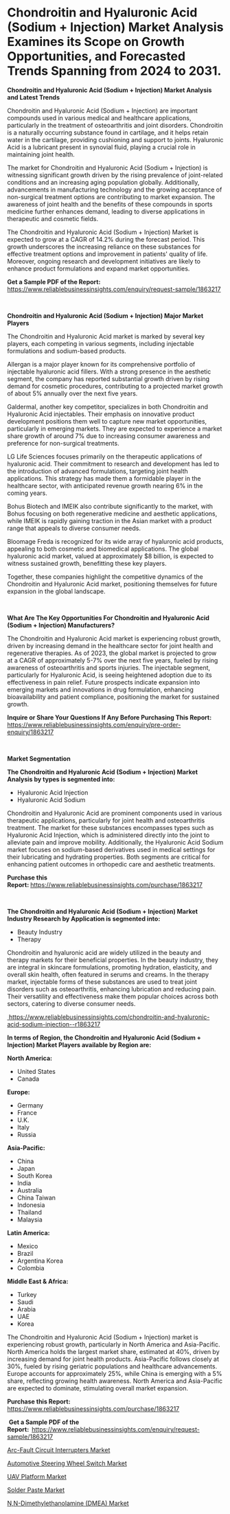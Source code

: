 <p><h1>Chondroitin and Hyaluronic Acid (Sodium + Injection) Market Analysis Examines its Scope on Growth Opportunities, and Forecasted Trends Spanning from 2024 to 2031.</h1></p><p><strong>Chondroitin and Hyaluronic Acid (Sodium + Injection) Market Analysis and Latest Trends</strong></p>
<p><p>Chondroitin and Hyaluronic Acid (Sodium + Injection) are important compounds used in various medical and healthcare applications, particularly in the treatment of osteoarthritis and joint disorders. Chondroitin is a naturally occurring substance found in cartilage, and it helps retain water in the cartilage, providing cushioning and support to joints. Hyaluronic Acid is a lubricant present in synovial fluid, playing a crucial role in maintaining joint health. </p><p>The market for Chondroitin and Hyaluronic Acid (Sodium + Injection) is witnessing significant growth driven by the rising prevalence of joint-related conditions and an increasing aging population globally. Additionally, advancements in manufacturing technology and the growing acceptance of non-surgical treatment options are contributing to market expansion. The awareness of joint health and the benefits of these compounds in sports medicine further enhances demand, leading to diverse applications in therapeutic and cosmetic fields.</p><p>The Chondroitin and Hyaluronic Acid (Sodium + Injection) Market is expected to grow at a CAGR of 14.2% during the forecast period. This growth underscores the increasing reliance on these substances for effective treatment options and improvement in patients' quality of life. Moreover, ongoing research and development initiatives are likely to enhance product formulations and expand market opportunities.</p></p>
<p><strong>Get a Sample PDF of the Report:&nbsp;</strong> <a href="https://www.reliablebusinessinsights.com/enquiry/request-sample/1863217?utm_campaign=113&utm_medium=2&utm_source=Github&utm_content=ia&utm_term=21102024&utm_id=chondroitin-and-hyaluronic-acid-sodium-injection">https://www.reliablebusinessinsights.com/enquiry/request-sample/1863217</a></p>
<p>&nbsp;</p>
<p><strong>Chondroitin and Hyaluronic Acid (Sodium + Injection) Major Market Players</strong></p>
<p><p>The Chondroitin and Hyaluronic Acid market is marked by several key players, each competing in various segments, including injectable formulations and sodium-based products. </p><p>Allergan is a major player known for its comprehensive portfolio of injectable hyaluronic acid fillers. With a strong presence in the aesthetic segment, the company has reported substantial growth driven by rising demand for cosmetic procedures, contributing to a projected market growth of about 5% annually over the next five years.</p><p>Galdermal, another key competitor, specializes in both Chondroitin and Hyaluronic Acid injectables. Their emphasis on innovative product development positions them well to capture new market opportunities, particularly in emerging markets. They are expected to experience a market share growth of around 7% due to increasing consumer awareness and preference for non-surgical treatments.</p><p>LG Life Sciences focuses primarily on the therapeutic applications of hyaluronic acid. Their commitment to research and development has led to the introduction of advanced formulations, targeting joint health applications. This strategy has made them a formidable player in the healthcare sector, with anticipated revenue growth nearing 6% in the coming years.</p><p>Bohus Biotech and IMEIK also contribute significantly to the market, with Bohus focusing on both regenerative medicine and aesthetic applications, while IMEIK is rapidly gaining traction in the Asian market with a product range that appeals to diverse consumer needs. </p><p>Bloomage Freda is recognized for its wide array of hyaluronic acid products, appealing to both cosmetic and biomedical applications. The global hyaluronic acid market, valued at approximately $8 billion, is expected to witness sustained growth, benefitting these key players. </p><p>Together, these companies highlight the competitive dynamics of the Chondroitin and Hyaluronic Acid market, positioning themselves for future expansion in the global landscape.</p></p>
<p>&nbsp;</p>
<p><strong>What Are The Key Opportunities For Chondroitin and Hyaluronic Acid (Sodium + Injection) Manufacturers?</strong></p>
<p><p>The Chondroitin and Hyaluronic Acid market is experiencing robust growth, driven by increasing demand in the healthcare sector for joint health and regenerative therapies. As of 2023, the global market is projected to grow at a CAGR of approximately 5-7% over the next five years, fueled by rising awareness of osteoarthritis and sports injuries. The injectable segment, particularly for Hyaluronic Acid, is seeing heightened adoption due to its effectiveness in pain relief. Future prospects indicate expansion into emerging markets and innovations in drug formulation, enhancing bioavailability and patient compliance, positioning the market for sustained growth.</p></p>
<p><strong>Inquire or Share Your Questions If Any Before Purchasing This Report:</strong> <a href="https://www.reliablebusinessinsights.com/enquiry/pre-order-enquiry/1863217?utm_campaign=113&utm_medium=2&utm_source=Github&utm_content=ia&utm_term=21102024&utm_id=chondroitin-and-hyaluronic-acid-sodium-injection">https://www.reliablebusinessinsights.com/enquiry/pre-order-enquiry/1863217</a></p>
<p>&nbsp;</p>
<p><strong>Market Segmentation</strong></p>
<p><strong>The Chondroitin and Hyaluronic Acid (Sodium + Injection) Market Analysis by types is segmented into:</strong></p>
<p><ul><li>Hyaluronic Acid Injection</li><li>Hyaluronic Acid Sodium</li></ul></p>
<p><p>Chondroitin and Hyaluronic Acid are prominent components used in various therapeutic applications, particularly for joint health and osteoarthritis treatment. The market for these substances encompasses types such as Hyaluronic Acid Injection, which is administered directly into the joint to alleviate pain and improve mobility. Additionally, the Hyaluronic Acid Sodium market focuses on sodium-based derivatives used in medical settings for their lubricating and hydrating properties. Both segments are critical for enhancing patient outcomes in orthopedic care and aesthetic treatments.</p></p>
<p><strong>Purchase this Report:&nbsp;</strong><a href="https://www.reliablebusinessinsights.com/purchase/1863217?utm_campaign=113&utm_medium=2&utm_source=Github&utm_content=ia&utm_term=21102024&utm_id=chondroitin-and-hyaluronic-acid-sodium-injection">https://www.reliablebusinessinsights.com/purchase/1863217</a></p>
<p>&nbsp;</p>
<p><strong>The Chondroitin and Hyaluronic Acid (Sodium + Injection) Market Industry Research by Application is segmented into:</strong></p>
<p><ul><li>Beauty Industry</li><li>Therapy</li></ul></p>
<p><p>Chondroitin and hyaluronic acid are widely utilized in the beauty and therapy markets for their beneficial properties. In the beauty industry, they are integral in skincare formulations, promoting hydration, elasticity, and overall skin health, often featured in serums and creams. In the therapy market, injectable forms of these substances are used to treat joint disorders such as osteoarthritis, enhancing lubrication and reducing pain. Their versatility and effectiveness make them popular choices across both sectors, catering to diverse consumer needs.</p></p>
<p><a href="https://www.reliablebusinessinsights.com/chondroitin-and-hyaluronic-acid-sodium-injection--r1863217?utm_campaign=113&utm_medium=2&utm_source=Github&utm_content=ia&utm_term=21102024&utm_id=chondroitin-and-hyaluronic-acid-sodium-injection">&nbsp;https://www.reliablebusinessinsights.com/chondroitin-and-hyaluronic-acid-sodium-injection--r1863217</a></p>
<p><strong>In terms of Region, the Chondroitin and Hyaluronic Acid (Sodium + Injection) Market Players available by Region are:</strong></p>
<p>
    <p> <strong> North America: </strong>
        <ul>
            <li>United States</li>
            <li>Canada</li>
        </ul>
        </p> 
    <p> <strong> Europe: </strong>
        <ul>
            <li>Germany</li>
            <li>France</li>
            <li>U.K.</li>
            <li>Italy</li>
            <li>Russia</li>
        </ul>
        </p> 
    <p> <strong> Asia-Pacific: </strong>
        <ul>
            <li>China</li>
            <li>Japan</li>
            <li>South Korea</li>
            <li>India</li>
            <li>Australia</li>
            <li>China Taiwan</li>
            <li>Indonesia</li>
            <li>Thailand</li>
            <li>Malaysia</li>
        </ul>
        </p> 
    <p> <strong> Latin America: </strong>
        <ul>
            <li>Mexico</li>
            <li>Brazil</li>
            <li>Argentina Korea</li>
            <li>Colombia</li>
        </ul>
        </p> 
    <p> <strong> Middle East & Africa: </strong>
        <ul>
            <li>Turkey</li>
            <li>Saudi</li>
            <li>Arabia</li>
            <li>UAE</li>
            <li>Korea</li>
        </ul>
    </p>
    </p>
<p><p>The Chondroitin and Hyaluronic Acid (Sodium + Injection) market is experiencing robust growth, particularly in North America and Asia-Pacific. North America holds the largest market share, estimated at 40%, driven by increasing demand for joint health products. Asia-Pacific follows closely at 30%, fueled by rising geriatric populations and healthcare advancements. Europe accounts for approximately 25%, while China is emerging with a 5% share, reflecting growing health awareness. North America and Asia-Pacific are expected to dominate, stimulating overall market expansion.</p></p>
<p><strong>Purchase this Report: </strong><a href="https://www.reliablebusinessinsights.com/purchase/1863217?utm_campaign=113&utm_medium=2&utm_source=Github&utm_content=ia&utm_term=21102024&utm_id=chondroitin-and-hyaluronic-acid-sodium-injection">https://www.reliablebusinessinsights.com/purchase/1863217</a></p>
<p>&nbsp;<strong>Get a Sample PDF of the Report:&nbsp;&nbsp;</strong><a href="https://www.reliablebusinessinsights.com/enquiry/request-sample/1863217?utm_campaign=113&utm_medium=2&utm_source=Github&utm_content=ia&utm_term=21102024&utm_id=chondroitin-and-hyaluronic-acid-sodium-injection">https://www.reliablebusinessinsights.com/enquiry/request-sample/1863217</a></p>
<p><strong></strong></p>
<p><p><a href="https://github.com/denishaucarn/Market-Research-Report-List-1/blob/main/arc-fault-circuit-interrupters-market.md?utm_campaign=113&utm_medium=2&utm_source=Github&utm_content=ia&utm_term=21102024&utm_id=chondroitin-and-hyaluronic-acid-sodium-injection">Arc-Fault Circuit Interrupters Market</a></p><p><a href="https://www.linkedin.com/pulse/investment-opportunities-automotive-steering-wheel-switch-y6gbc?utm_campaign=113&utm_medium=2&utm_source=Github&utm_content=ia&utm_term=21102024&utm_id=chondroitin-and-hyaluronic-acid-sodium-injection">Automotive Steering Wheel Switch Market</a></p><p><a href="https://issuu.com/reportprime-2/docs/uav-platform-market-size-2030.pptx_b656a1617d1fd4?utm_campaign=113&utm_medium=2&utm_source=Github&utm_content=ia&utm_term=21102024&utm_id=chondroitin-and-hyaluronic-acid-sodium-injection">UAV Platform Market</a></p><p><a href="https://www.linkedin.com/pulse/solder-paste-market-dynamics-application-types-emerging-mystc?utm_campaign=113&utm_medium=2&utm_source=Github&utm_content=ia&utm_term=21102024&utm_id=chondroitin-and-hyaluronic-acid-sodium-injection">Solder Paste Market</a></p><p><a href="https://github.com/wenonaelwil/Market-Research-Report-List-1/blob/main/nn-dimethylethanolamine-dmea-market.md?utm_campaign=113&utm_medium=2&utm_source=Github&utm_content=ia&utm_term=21102024&utm_id=chondroitin-and-hyaluronic-acid-sodium-injection">N,N-Dimethylethanolamine (DMEA) Market</a></p></p>